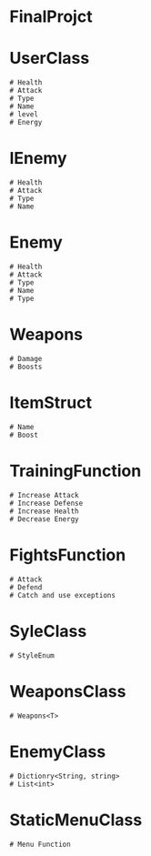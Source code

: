 # FinalProjct

# UserClass
    # Health
    # Attack
    # Type
    # Name
    # level
    # Energy

# IEnemy
    # Health
    # Attack
    # Type
    # Name

# Enemy
    # Health
    # Attack
    # Type
    # Name
    # Type

# Weapons
    # Damage
    # Boosts

# ItemStruct
    # Name
    # Boost
    
# TrainingFunction
    # Increase Attack
    # Increase Defense
    # Increase Health
    # Decrease Energy

# FightsFunction
    # Attack
    # Defend
    # Catch and use exceptions

# SyleClass
    # StyleEnum

# WeaponsClass
    # Weapons<T>

# EnemyClass
    # Dictionry<String, string>
    # List<int>

# StaticMenuClass
    # Menu Function